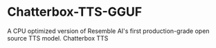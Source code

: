 # Chatterbox-TTS-GGUF
A CPU optimized version of Resemble AI's first production-grade open source TTS model. Chatterbox TTS
